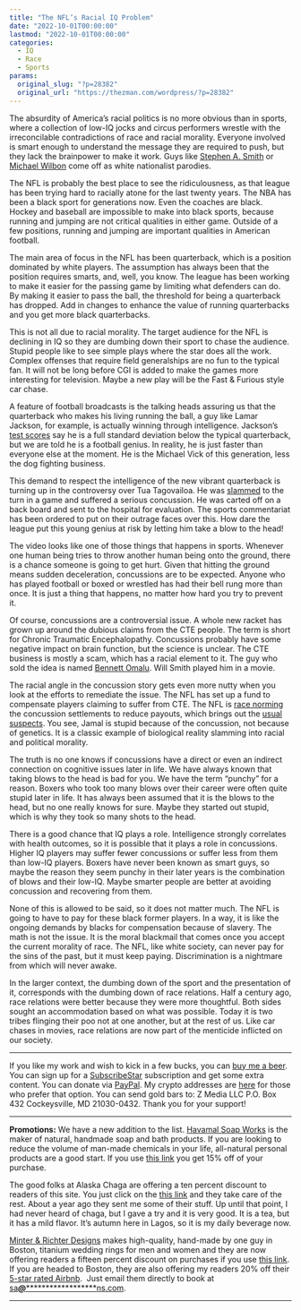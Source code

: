 ```yaml
---
title: "The NFL’s Racial IQ Problem"
date: "2022-10-01T00:00:00"
lastmod: "2022-10-01T00:00:00"
categories:
  - IQ
  - Race
  - Sports
params:
  original_slug: "?p=28382"
  original_url: "https://thezman.com/wordpress/?p=28382"
---
```


The absurdity of America’s racial politics is no more obvious than in
sports, where a collection of low-IQ jocks and circus performers wrestle
with the irreconcilable contradictions of race and racial morality.
Everyone involved is smart enough to understand the message they are
required to push, but they lack the brainpower to make it work. Guys
like [Stephen A. Smith](https://www.youtube.com/watch?v=M2MDWrfToX0) or
[Michael Wilbon](https://www.youtube.com/watch?v=Ux03jkdeeT0) come off
as white nationalist parodies.

The NFL is probably the best place to see the ridiculousness, as that
league has been trying hard to racially atone for the last twenty years.
The NBA has been a black sport for generations now. Even the coaches are
black. Hockey and baseball are impossible to make into black sports,
because running and jumping are not critical qualities in either game.
Outside of a few positions, running and jumping are important qualities
in American football.

The main area of focus in the NFL has been quarterback, which is a
position dominated by white players. The assumption has always been that
the position requires smarts, and, well, you know. The league has been
working to make it easier for the passing game by limiting what
defenders can do. By making it easier to pass the ball, the threshold
for being a quarterback has dropped. Add in changes to enhance the value
of running quarterbacks and you get more black quarterbacks.

This is not all due to racial morality. The target audience for the NFL
is declining in IQ so they are dumbing down their sport to chase the
audience. Stupid people like to see simple plays where the star does all
the work. Complex offenses that require field generalships are no fun to
the typical fan. It will not be long before CGI is added to make the
games more interesting for television. Maybe a new play will be the Fast
& Furious style car chase.

A feature of football broadcasts is the talking heads assuring us that
the quarterback who makes his living running the ball, a guy like Lamar
Jackson, for example, is actually winning through intelligence.
Jackson’s <a
href="https://wonderlictestpractice.com/lamar-jackson-wonderlic-test-score/"
rel="noopener" target="_blank">test scores</a> say he is a full standard
deviation below the typical quarterback, but we are told he is a
football genius. In reality, he is just faster than everyone else at the
moment. He is the Michael Vick of this generation, less the dog fighting
business.

This demand to respect the intelligence of the new vibrant quarterback
is turning up in the controversy over Tua Tagovailoa. He was
[slammed](https://www.cbssports.com/nfl/news/tua-tagovailoa-injury-nflpa-executive-director-says-it-plans-to-pursue-every-legal-option/)
to the turn in a game and suffered a serious concussion. He was carted
off on a back board and sent to the hospital for evaluation. The sports
commentariat has been ordered to put on their outrage faces over this.
How dare the league put this young genius at risk by letting him take a
blow to the head!

The video looks like one of those things that happens in sports.
Whenever one human being tries to throw another human being onto the
ground, there is a chance someone is going to get hurt. Given that
hitting the ground means sudden deceleration, concussions are to be
expected. Anyone who has played football or boxed or wrestled has had
their bell rung more than once. It is just a thing that happens, no
matter how hard you try to prevent it.

Of course, concussions are a controversial issue. A whole new racket has
grown up around the dubious claims from the CTE people. The term is
short for Chronic Traumatic Encephalopathy. Concussions probably have
some negative impact on brain function, but the science is unclear. The
CTE business is mostly a scam, which has a racial element to it. The guy
who sold the idea is named [Bennett
Omalu](https://www.washingtonpost.com/graphics/2020/sports/cte-bennet-omalu/).
Will Smith played him in a movie.

The racial angle in the concussion story gets even more nutty when you
look at the efforts to remediate the issue. The NFL has set up a fund to
compensate players claiming to suffer from CTE. The NFL is [race
norming](https://www.washingtonpost.com/sports/2021/08/02/race-norming-nfl-concussion-settlement/)
the concussion settlements to reduce payouts, which brings out the
[usual
suspects](https://www.thenation.com/article/society/race-norming-nfl-concussions/).
You see, Jamal is stupid because of the concussion, not because of
genetics. It is a classic example of biological reality slamming into
racial and political morality.

The truth is no one knows if concussions have a direct or even an
indirect connection on cognitive issues later in life. We have always
known that taking blows to the head is bad for you. We have the term
“punchy” for a reason. Boxers who took too many blows over their career
were often quite stupid later in life. It has always been assumed that
it is the blows to the head, but no one really knows for sure. Maybe
they started out stupid, which is why they took so many shots to the
head.

There is a good chance that IQ plays a role. Intelligence strongly
correlates with health outcomes, so it is possible that it plays a role
in concussions. Higher IQ players may suffer fewer concussions or suffer
less from them than low-IQ players. Boxers have never been known as
smart guys, so maybe the reason they seem punchy in their later years is
the combination of blows and their low-IQ. Maybe smarter people are
better at avoiding concussion and recovering from them.

None of this is allowed to be said, so it does not matter much. The NFL
is going to have to pay for these black former players. In a way, it is
like the ongoing demands by blacks for compensation because of slavery.
The math is not the issue. It is the moral blackmail that comes once you
accept the current morality of race. The NFL, like white society, can
never pay for the sins of the past, but it must keep paying.
Discrimination is a nightmare from which will never awake.

In the larger context, the dumbing down of the sport and the
presentation of it, corresponds with the dumbing down of race relations.
Half a century ago, race relations were better because they were more
thoughtful. Both sides sought an accommodation based on what was
possible. Today it is two tribes flinging their poo not at one another,
but at the rest of us. Like car chases in movies, race relations are now
part of the menticide inflicted on our society.

------------------------------------------------------------------------

If you like my work and wish to kick in a few bucks, you can
<a href="https://www.buymeacoffee.com/mujolulu" rel="noopener"
target="_blank">buy me a beer</a>. You can sign up for a
<a href="https://www.subscribestar.com/the-z-blog" rel="noopener"
target="_blank">SubscribeStar</a> subscription and get some extra
content. You can donate via <a
href="https://www.paypal.com/donate/?cmd=_s-xclick&amp;hosted_button_id=UDAS2Q8JYA6CN&amp;source=url"
rel="noopener" target="_blank">PayPal</a>. My crypto addresses are
<a href="https://thezman.com/wordpress/?page_id=22713" rel="noopener"
target="_blank">here</a> for those who prefer that option. You can send
gold bars to: Z Media LLC P.O. Box 432 Cockeysville, MD 21030-0432.
Thank you for your support!

------------------------------------------------------------------------

**Promotions:** We have a new addition to the list.
<a href="https://havamalsoapworks.com/" rel="noopener"
target="_blank">Havamal Soap Works</a> is the maker of natural, handmade
soap and bath products. If you are looking to reduce the volume of
man-made chemicals in your life, all-natural personal products are a
good start. If you use
<a href="https://havamalsoapworks.com/discount/ZMAN" rel="noopener"
target="_blank">this link</a> you get 15% off of your purchase.

The good folks at Alaska Chaga are offering a ten percent discount to
readers of this site. You just click on the
<a href="https://alaskachaga.us/discount/ZMAN" rel="noopener noreferrer"
target="_blank">this link</a> and they take care of the rest. About a
year ago they sent me some of their stuff. Up until that point, I had
never heard of chaga, but I gave a try and it is very good. It is a tea,
but it has a mild flavor. It’s autumn here in Lagos, so it is my daily
beverage now.

<a href="https://www.minterandrichterdesigns.com/"
rel="noreferrer nofollow noopener" target="_blank">Minter &amp; Richter
Designs</a> makes high-quality, hand-made by one guy in Boston, titanium
wedding rings for men and women and they are now offering readers a
fifteen percent discount on purchases if you use
<a href="https://www.minterandrichterdesigns.com/discount/ZMAN"
rel="noreferrer nofollow noopener" target="_blank">this link</a>.
<span class="highlight"><span class="colour"><span class="font"><span class="size">If
you are headed to Boston, they are also offering my readers 20% off
their <a
href="https://www.airbnb.com/users/7988017/listings?user_id=7988017&amp;s=3"
rel="noopener noreferrer" target="_blank">5-star rated Airbnb</a>.  Just
email them directly to book at
<a href="mailto:sa***@*********************ns.com"
data-original-string="DNXcS+6qJXULi36U+KTtzg==cb7jf7IE3Q/PMknFUfuhalnQ3wJHppfH8lvXvy01ltpw0r6xhDGDbdZ8GBVwhIVeWf1"><span
class="apbct-email-encoder"
data-original-string="FOgCWjlWj8YgaStfHj2rBQ==cb7tgbO20PsOuTRecVnJBciAdV9QFyRx1wczOQylTlz/ksvUYYlqqhpx0/0vt/xBU5l"
title="This contact has been encoded by Anti-Spam by CleanTalk. Click to decode. To finish the decoding make sure that JavaScript is enabled in your browser.">sa<span
class="apbct-blur">***</span>@<span
class="apbct-blur">*********************</span>ns.com</span></a>.</span></span></span></span>

------------------------------------------------------------------------
